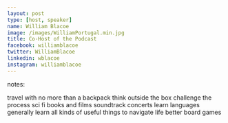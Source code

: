 ```yaml
---
layout: post
type: [host, speaker]
name: William Blacoe
image: /images/WilliamPortugal.min.jpg
title: Co-Host of the Podcast
facebook: williamblacoe
twitter: WilliamBlacoe
linkedin: wblacoe
instagram: williamblacoe
---
```


notes:

travel with no more than a backpack
think outside the box
challenge the process
sci fi books and films
soundtrack concerts
learn languages
generally learn all kinds of useful things to navigate life better
board games